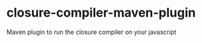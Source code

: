 closure-compiler-maven-plugin
=============================

Maven plugin to run the closure compiler on your javascript
